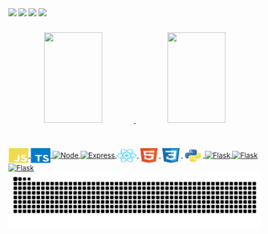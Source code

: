 <div>
  <a href="https://instagram.com/p_matias_m" target="_blank"><img src="https://img.shields.io/badge/-Instagram-%23E4405F?style=for-the-badge&logo=instagram&logoColor=white" target="_blank"></a>
 <a href="https://discordapp.com/users/305512098937700353" target="_blank"><img src="https://img.shields.io/badge/Discord-7289DA?style=for-the-badge&logo=discord&logoColor=white" target="_blank"></a> 
  <a href = "mailto:pedromm2406@gmail.com"><img src="https://img.shields.io/badge/-Gmail-%23333?style=for-the-badge&logo=gmail&logoColor=white" target="_blank"></a>
  <a href="https://www.linkedin.com/in/pedro-matias-menezes-950528226" target="_blank"><img src="https://img.shields.io/badge/-LinkedIn-%230077B5?style=for-the-badge&logo=linkedin&logoColor=white" target="_blank"></a>
</div>

##

<div align="center">
  <a href="https://github.com/PMatiasM">
  <img height="180em" width="48%" src="https://github-readme-stats-pi-three-88.vercel.app/api?username=PMatiasM&show_icons=true&theme=dark&include_all_commits=true&count_private=true"/>
  <img height="180em" width="48%" src="https://github-readme-stats-pi-three-88.vercel.app/api/top-langs/?username=PMatiasM&layout=compact&langs_count=7&theme=dark"/>
</div>

##

<div> 
  <div style="display: inline_block"><br>
    <img align="center" alt="Js" height="30" width="40" src="https://raw.githubusercontent.com/devicons/devicon/master/icons/javascript/javascript-plain.svg">
    <img align="center" alt="Ts" height="30" width="40" src="https://raw.githubusercontent.com/devicons/devicon/master/icons/typescript/typescript-plain.svg">
    <img align="center" alt="Node" height="30" width="40" src="https://cdn.jsdelivr.net/gh/devicons/devicon/icons/nodejs/nodejs-original.svg" />
    <img align="center" alt="Express" height="30" width="40" src="https://cdn.jsdelivr.net/gh/devicons/devicon/icons/express/express-original.svg" />
    <img align="center" alt="React" height="30" width="40" src="https://raw.githubusercontent.com/devicons/devicon/master/icons/react/react-original.svg">
    <img align="center" alt="HTML" height="30" width="40" src="https://raw.githubusercontent.com/devicons/devicon/master/icons/html5/html5-original.svg">
    <img align="center" alt="CSS" height="30" width="40" src="https://raw.githubusercontent.com/devicons/devicon/master/icons/css3/css3-original.svg">
    <img align="center" alt="Python" height="30" width="40" src="https://raw.githubusercontent.com/devicons/devicon/master/icons/python/python-original.svg">
    <img align="center" alt="Flask" height="30" width="40" src="https://cdn.jsdelivr.net/gh/devicons/devicon/icons/flask/flask-original.svg" />
    <img align="center" alt="Flask" height="30" width="40" src="https://cdn.jsdelivr.net/gh/devicons/devicon/icons/mysql/mysql-original.svg" />
    <img align="center" alt="Flask" height="30" width="40" src="https://cdn.jsdelivr.net/gh/devicons/devicon/icons/mongodb/mongodb-original.svg" />
  </div>

  <picture>
    <source media="(prefers-color-scheme: dark)" srcset="https://raw.githubusercontent.com/PMatiasM/PMatiasM/output/github-contribution-grid-snake-dark.svg">
    <source media="(prefers-color-scheme: light)" srcset="https://raw.githubusercontent.com/PMatiasM/PMatiasM/output/github-contribution-grid-snake.svg">
    <img alt="github contribution grid snake animation" src="https://raw.githubusercontent.com/PMatiasM/PMatiasM/output/github-contribution-grid-snake.svg">
  </picture>
 
</div>
